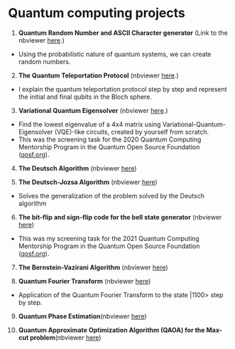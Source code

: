 # Quantum computing projects 

1. **Quantum Random Number and ASCII Character generator** (Link to the nbviewer [here](https://nbviewer.jupyter.org/github/victor-onofre/Quantum_Algorithms/blob/main/Quantum_Random_number_and_character.ipynb).)

- Using the probabilistic nature of quantum systems, we can create random numbers. 

2. **The Quantum Teleportation Protocol**  (nbviewer [here](https://nbviewer.jupyter.org/github/victor-onofre/Quantum_Algorithms/blob/main/Quantum_Teleportation.ipynb).)

- I explain the quantum teleportation protocol step by step and represent the initial and final qubits in the Bloch sphere.

3.  **Variational Quantum Eigensolver**  (nbviewer [here](https://nbviewer.jupyter.org/github/victor-onofre/Quantum_Algorithms/blob/main/Variational_quantum_eigensolver_4x4_Matrix.ipynb).) 

- Find the lowest eigenvalue of a 4x4 matrix using Variational-Quantum-Eigensolver (VQE)-like circuits, created by yourself from scratch.
- This was the screening task for the 2020 Quantum Computing Mentorship Program in the Quantum Open Source Foundation ([qosf.org](https://qosf.org/)).

4. **The Deutsch Algorithm** (nbviewer [here](https://nbviewer.jupyter.org/github/victor-onofre/Quantum_Algorithms/blob/main/Deutsch_Algorithm.ipynb))

5. **The Deutsch-Jozsa Algorithm** (nbviewer [here](https://nbviewer.jupyter.org/github/victor-onofre/Quantum_Algorithms/blob/main/Deutsch-Jozsa_Algorithm.ipynb))

- Solves the generalization of the problem solved by the Deutsch algorithm

6. **The bit-flip and sign-flip code for the bell state generator** (nbviewer [here](https://nbviewer.jupyter.org/github/victor-onofre/Quantum_Algorithms/blob/main/The_bit_flip_and_the_sign_flip_code_bell_state_generator.ipynb))

- This was my screening task for the 2021 Quantum Computing Mentorship Program in the Quantum Open Source Foundation ([qosf.org](https://qosf.org/)).

7. **The Bernstein-Vazirani Algorithm**  (nbviewer [here](https://nbviewer.jupyter.org/github/victor-onofre/Quantum_Algorithms/blob/main/The_Bernstein_Vazirani_Algorithm.ipynb))

8. **Quantum Fourier Transform** (nbviewer [here](https://nbviewer.jupyter.org/github/victor-onofre/Quantum_Algorithms/blob/main/Quantum_Fourier_Transform.ipynb))
- Application of the Quantum Fourier Transform to the state |1100> step by step.

9. **Quantum Phase Estimation**(nbviewer [here](https://nbviewer.jupyter.org/github/victor-onofre/Quantum_Algorithms/blob/main/Quantum_Phase_Estimation.ipynb))

10. **Quantum Approximate Optimization Algorithm (QAOA) for the Max-cut problem**(nbviewer [here](https://nbviewer.jupyter.org/github/victor-onofre/Quantum_Algorithms/blob/main/QAOA_maxcut_Victor_Onofre.ipynb))


